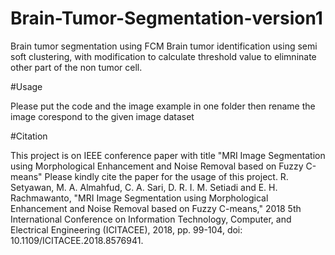 # Brain-Tumor-Segmentation-version1
Brain tumor segmentation using FCM
Brain tumor identification using semi soft clustering, with modification to calculate threshold value to elimninate other part 
of the non tumor cell. 

#Usage

Please put the code and the image example in one folder then rename the image corespond to the given image dataset

#Citation

This project is on IEEE conference paper with title "MRI Image Segmentation using Morphological Enhancement and Noise Removal based on Fuzzy C-means"
Please kindly cite the paper for the usage of this project. 
R. Setyawan, M. A. Almahfud, C. A. Sari, D. R. I. M. Setiadi and E. H. Rachmawanto, "MRI Image Segmentation using Morphological Enhancement and Noise Removal based on Fuzzy C-means," 2018 5th International Conference on Information Technology, Computer, and Electrical Engineering (ICITACEE), 2018, pp. 99-104, doi: 10.1109/ICITACEE.2018.8576941.
